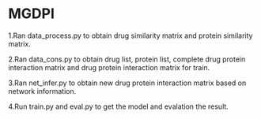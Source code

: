 # MGDPI


1.Ran data_process.py to obtain drug similarity matrix and protein similarity matrix.

2.Ran data_cons.py to obtain drug list, protein list, complete drug protein interaction matrix and  drug protein interaction matrix for train.

3.Ran net_infer.py to obtain new drug protein interaction matrix based on network information.

4.Run train.py and eval.py to get the model and evalation the result.


